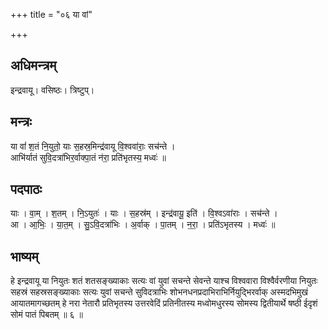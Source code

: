 +++
title = "०६ या वां"

+++
## अधिमन्त्रम्
इन्द्रवायू। वसिष्ठः। त्रिष्टुप्।

## मन्त्रः
या वां॑ श॒तं नि॒युतो॒ याः स॒हस्र॒मिन्द्र॑वायू वि॒श्ववा॑राः॒ सच॑न्ते ।  
आभि॑र्यातं सुवि॒दत्रा॑भिर॒र्वाक्पा॒तं न॑रा॒ प्रति॑भृतस्य॒ मध्वः॑ ॥

## पदपाठः
याः । वा॒म् । श॒तम् । नि॒ऽयुतः॑ । याः । स॒हस्र॑म् । इन्द्र॑वायू॒ इति॑ । वि॒श्वऽवा॑राः । सच॑न्ते ।  
आ । आ॒भिः॒ । या॒त॒म् । सु॒ऽवि॒दत्रा॑भिः । अ॒र्वाक् । पा॒तम् । न॒रा॒ । प्रति॑ऽभृतस्य । मध्वः॑ ॥

## भाष्यम्
हे इन्द्रवायू या नियुतः शतं शतसङ्ख्याकाः सत्यः वां युवां सचन्ते सेवन्ते याश्च विश्ववारा विश्वैर्वरणीया नियुतः सहस्रं सहस्रसङ्ख्याकाः सत्यः युवां सचन्ते सुविदत्राभिः शोभनधनप्रदाभिराभिर्नियुद्भिरर्वाक् अस्मदभिमुखं आयातमागच्छतम् हे नरा नेतारौ प्रतिभृतस्य उत्तरवेदिं प्रतिनीतस्य मध्वोमधुरस्य सोमस्य द्वितीयार्थे षष्ठी ईदृशं सोमं पातं पिबतम् ॥ ६ ॥